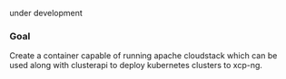 under development

### Goal ###
Create a container capable of running apache cloudstack which can be used along with clusterapi to deploy kubernetes clusters to xcp-ng.

